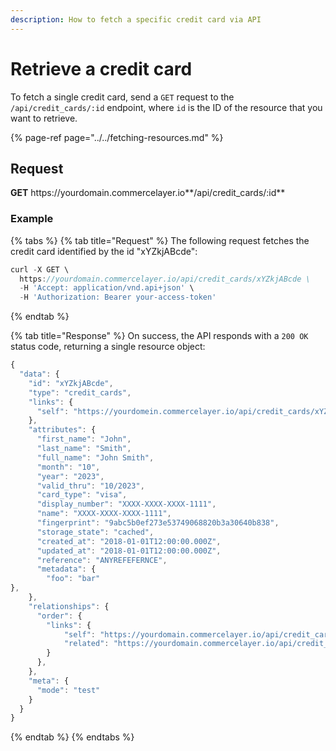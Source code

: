 ```yaml
---
description: How to fetch a specific credit card via API
---
```


# Retrieve a credit card

To fetch a single credit card, send a `GET` request to the `/api/credit_cards/:id` endpoint, where `id` is the ID of the resource that you want to retrieve.

{% page-ref page="../../fetching-resources.md" %}

## Request

**GET** https://<i></i>yourdomain.commercelayer.io**/api/credit_cards/:id**

### **Example**

{% tabs %}
{% tab title="Request" %}
The following request fetches the credit card identified by the id "xYZkjABcde":

```javascript
curl -X GET \
  https://yourdomain.commercelayer.io/api/credit_cards/xYZkjABcde \
  -H 'Accept: application/vnd.api+json' \
  -H 'Authorization: Bearer your-access-token'
```
{% endtab %}

{% tab title="Response" %}
On success, the API responds with a `200 OK` status code, returning a single resource object:

```javascript
{
  "data": {
    "id": "xYZkjABcde",
    "type": "credit_cards",
    "links": {
      "self": "https://yourdomein.commercelayer.io/api/credit_cards/xYZkjABcde"
    },
    "attributes": {
      "first_name": "John",
      "last_name": "Smith",
      "full_name": "John Smith",
      "month": "10",
      "year": "2023",
      "valid_thru": "10/2023",
      "card_type": "visa",
      "display_number": "XXXX-XXXX-XXXX-1111",
      "name": "XXXX-XXXX-XXXX-1111",
      "fingerprint": "9abc5b0ef273e53749068820b3a30640b838",
      "storage_state": "cached",
      "created_at": "2018-01-01T12:00:00.000Z",
      "updated_at": "2018-01-01T12:00:00.000Z",
      "reference": "ANYREFEFERNCE",
      "metadata": {
        "foo": "bar"
},
    },
    "relationships": {
      "order": {
        "links": {
            "self": "https://yourdomain.commercelayer.io/api/credit_cards/xYZkjABcde/relationships/order",
            "related": "https://yourdomain.commercelayer.io/api/credit_cards/xYZkjABcde/order"
        }
      },
    },
    "meta": {
      "mode": "test"
    }
  }
}
```
{% endtab %}
{% endtabs %}

